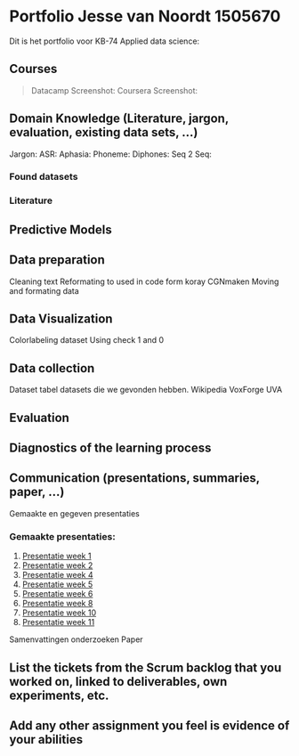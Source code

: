 # Portfolio Jesse van Noordt 1505670 
Dit is het portfolio voor KB-74 Applied data science:

## Courses 
> Datacamp Screenshot:
> Coursera Screenshot:

## Domain Knowledge (Literature, jargon, evaluation, existing data sets, ...)
Jargon:
ASR:
Aphasia:
Phoneme:
Diphones:
Seq 2 Seq:

### Found datasets

### Literature 

## Predictive Models

## Data preparation
Cleaning text
Reformating to used in code form koray
CGNmaken
Moving and formating data

## Data Visualization
Colorlabeling dataset
Using check 1 and 0

## Data collection
Dataset 
tabel datasets die we gevonden hebben.
Wikipedia
VoxForge
UVA


## Evaluation

## Diagnostics of the learning process

## Communication (presentations, summaries, paper, ...)
Gemaakte en gegeven presentaties

### Gemaakte presentaties:

1. [Presentatie week 1](https://github.com/ZoomJesse/Portfolio-datascience/blob/master/Aphasia%20presentatie%20week%201.pptx)
2. [Presentatie week 2](https://github.com/ZoomJesse/Portfolio-datascience/blob/master/Aphasia%20presentatie%20week%202.pptx)
3. [Presentatie week 4](https://github.com/ZoomJesse/Portfolio-datascience/blob/master/Aphasia%20presentatie%20week%204.pptx)
4. [Presentatie week 5](https://github.com/ZoomJesse/Portfolio-datascience/blob/master/Aphasia%20presentatie%20week%205.pptx)
5. [Presentatie week 6](https://github.com/ZoomJesse/Portfolio-datascience/blob/master/Aphasia%20presentatie%20week%206.pptx)
7. [Presentatie week 8](https://github.com/ZoomJesse/Portfolio-datascience/blob/master/Aphasia%20presentatie%20week%208.pptx)
8. [Presentatie week 10](https://github.com/ZoomJesse/Portfolio-datascience/blob/master/Aphasia%20presentatie%20week%210.pptx)
9. [Presentatie week 11](https://github.com/ZoomJesse/Portfolio-datascience/blob/master/Aphasia%20presentatie%20week%211.pptx)

Samenvattingen onderzoeken
Paper

## List the tickets from the Scrum backlog that you worked on, linked to deliverables, own experiments, etc.
## Add any other assignment you feel is evidence of your abilities
